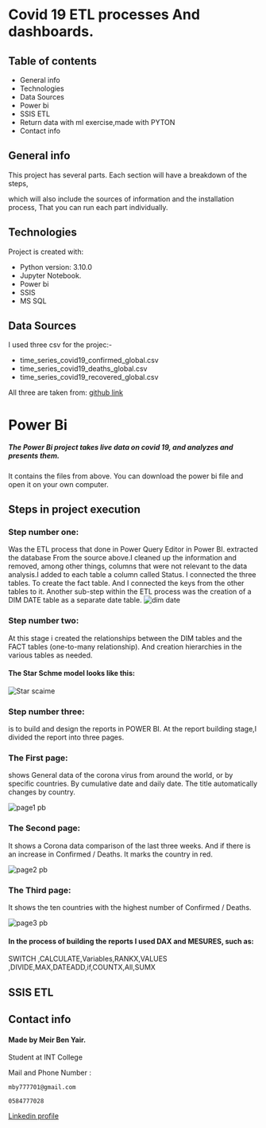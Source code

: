 
# Covid 19 ETL processes And dashboards. 


## Table of contents
* General info
* Technologies
* Data Sources
* Power bi
* SSIS ETL
* Return data with ml exercise,made with PYTON
* Contact info


## General info
This project has several parts. Each section will have a breakdown of the steps, 


which will also include the sources of information and the installation process, That you can run each part individually.
	
## Technologies
Project is created with:
* Python version: 3.10.0
* Jupyter Notebook.
* Power bi
* SSIS
* MS SQL	

## Data Sources
I used three csv for the projec:-

* time_series_covid19_confirmed_global.csv
* time_series_covid19_deaths_global.csv
* time_series_covid19_recovered_global.csv

All three are taken from:
[github link](https://github.com/CSSEGISandData/COVID-19/tree/master/csse_covid_19_data/csse_covid_19_time_series)


# Power Bi
##### The Power Bi project takes live data on covid 19, and analyzes and presents them.
It contains the files from above.
You can download the power bi file and open it on your own computer.

## Steps in project execution
### Step number one: 
Was the ETL process that done in Power Query Editor in Power BI. extracted the database From the source above.I cleaned up the information and removed, among other things, columns that were not relevant to the data analysis.I added to each table a column called Status.
I connected the three tables. To create the fact table. And I connected the keys from the other tables to it.
Another sub-step within the ETL process was the creation of a DIM DATE table as a separate date table.
![dim date](https://user-images.githubusercontent.com/93455805/141657326-8c401f3a-6be3-4e8f-8bea-fc616f309cb5.JPG)
### Step number two:
At this stage i created the relationships between the DIM tables and the FACT tables (one-to-many relationship). And creation hierarchies in the various tables as needed. 
#### The Star Schme model looks like this:
![Star scaime](https://user-images.githubusercontent.com/93455805/141657535-2960adf2-a9ec-4c90-bcbe-7fc2ae8fdad2.JPG)
### Step number three:
is to build and design the reports in POWER BI.
At the report building stage,I divided the report into three pages.
### The First page: 
shows General data of the corona virus from around the world, or by specific countries. By cumulative date and daily date.
The title automatically changes by country.

![page1 pb](https://user-images.githubusercontent.com/93455805/141142413-f5f7cf96-04cf-481c-b9bf-fa4abbbeb5a3.JPG)


### The Second page:
It shows a Corona data comparison of the last three weeks. And if there is an increase in Confirmed / Deaths. It marks the country in red.

![page2 pb](https://user-images.githubusercontent.com/93455805/141199988-06fa1ebf-f5b9-42e2-928f-20bc24984812.JPG)


### The Third page:
It shows the ten countries with the highest number of Confirmed / Deaths.

![page3 pb](https://user-images.githubusercontent.com/93455805/141200001-5e2ffe7c-fe2a-4363-8c0f-5fc7c8f7f123.JPG)

#### In the process of building the reports I used DAX  and MESURES, such as:
SWITCH ,CALCULATE,Variables,RANKX,VALUES
,DIVIDE,MAX,DATEADD,if,COUNTX,All,SUMX



## SSIS ETL

## Contact info

#### Made by Meir Ben Yair.

Student at INT College


Mail and Phone Number : 
```
mby777701@gmail.com
```
```
0584777028
```
[Linkedin profile](https://www.linkedin.com/in/meir-ben-yair-63a218225/)



